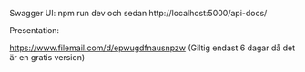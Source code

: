 Swagger UI:
npm run dev och sedan http://localhost:5000/api-docs/

Presentation:


https://www.filemail.com/d/epwugdfnausnpzw (Giltig endast 6 dagar då det är en gratis version)

 
 
